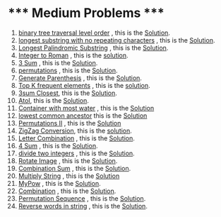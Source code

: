   # *** Medium Problems ***
  
  1. [binary tree traversal level order](https://leetcode.com/problems/binary-tree-level-order-traversal/submissions/)  , this is the [Solution](https://github.com/MasmoudiOmar/leet-code-solutions/blob/master/medium/binary%20tree%20traversal%20level%20order%201.cc).
  2. [longest substring with no repeating characters](https://leetcode.com/problems/longest-substring-without-repeating-characters) , this is the [Solution](https://github.com/MasmoudiOmar/leet-code-solutions/blob/master/medium/longest%20substring%20with%20no%20repeating%20chars.cc).
  3. [Longest Palindromic Substring](https://leetcode.com/problems/longest-palindromic-substring) , this is the [Solution](https://github.com/MasmoudiOmar/leet-code-solutions/blob/master/medium/Longest%20Palindromic%20substring.cc).
  4. [Integer to Roman](https://leetcode.com/problems/integer-to-roman) , this is the [solution](https://github.com/MasmoudiOmar/leet-code-solutions/blob/master/medium/Interger%20To%20Roman.cpp).
  5. [3 Sum](https://leetcode.com/problems/3sum/) , this is the [Solution](https://github.com/MasmoudiOmar/leet-code-solutions/blob/master/medium/3sum).
  6. [permutations](https://leetcode.com/problems/permutations/) , this is the [Solution](https://github.com/MasmoudiOmar/leet-code-solutions/blob/master/medium/Permutations.cc).
  7. [Generate Parenthesis](https://leetcode.com/problems/generate-parentheses/) , this is the [Solution](https://github.com/MasmoudiOmar/leet-code-solutions/blob/master/medium/Generate%20Parentheses.cc).
  8. [Top K frequent elements](https://leetcode.com/problems/top-k-frequent-elements) , this is the [solution](https://github.com/MasmoudiOmar/leet-code-solutions/blob/master/medium/Top%20k%20frequent%20elements.cc).
  9. [3sum Closest](https://leetcode.com/problems/3sum-closest/), this is the [Solution](https://github.com/MasmoudiOmar/leet-code-solutions/blob/master/medium/3sum%20Closest.cc).
  10. [AtoI](https://leetcode.com/problems/string-to-integer-atoi), this is the [Solution](https://github.com/MasmoudiOmar/leet-code-solutions/blob/master/medium/String%20To%20Integer%20ATOI.cc).
  11. [Container with most water](https://leetcode.com/problems/container-with-most-water) , this is the [Solution](https://github.com/MasmoudiOmar/leet-code-solutions/blob/master/medium/Container%20with%20most%20water.cc)
  12. [lowest common ancestor](https://leetcode.com/problems/lowest-common-ancestor-of-a-binary-search-tree) this is the [Solution](https://github.com/MasmoudiOmar/leet-code-solutions/blob/master/medium/lowest%20common%20ancestor.cc)
  13. [Permutations II](https://leetcode.com/problems/permutations-ii/) , this is the [Solution](https://github.com/MasmoudiOmar/leet-code-solutions/blob/master/medium/Permutations%20II.cc)
  14. [ZigZag Conversion](https://leetcode.com/problems/zigzag-conversion), this is the [solution](https://github.com/MasmoudiOmar/leet-code-solutions/blob/master/medium/ZigZag%20Conversion.cc).
  15. [Letter Combination](https://leetcode.com/problems/letter-combinations-of-a-phone-number/) , this is the [Solution](https://github.com/MasmoudiOmar/leet-code-solutions/blob/master/medium/Letter%20Combination.cc).
  16. [4 Sum](https://leetcode.com/problems/4sum) , this is the [Solution](https://github.com/MasmoudiOmar/leet-code-solutions/blob/master/medium/4sum.cc).
  17. [divide two integers](https://leetcode.com/problems/divide-two-integers) , this is the [Solution](https://github.com/MasmoudiOmar/leet-code-solutions/blob/master/medium/divide%20two%20integers.cc).
  18. [Rotate Image](https://leetcode.com/problems/rotate-image) , this is the [Solution](https://github.com/MasmoudiOmar/leet-code-solutions/blob/master/medium/Rotate%20Image.cc).
  19. [Combination Sum](https://leetcode.com/problems/combination-sum) , this is the [Solution](https://github.com/MasmoudiOmar/leet-code-solutions/blob/master/medium/Combination%20Sum.cc).
  21. [Multiply String](https://leetcode.com/problems/multiply-strings) , this is the [Solution](https://github.com/MasmoudiOmar/leet-code-solutions/blob/master/medium/Multiply%20String.cc)
  22. [MyPow](https://leetcode.com/problems/powx-n) , this is the [Solution](https://github.com/MasmoudiOmar/leet-code-solutions/blob/master/medium/myPow.cc).
  23. [Combination](https://leetcode.com/problems/combinations) , this is the [Solution](https://github.com/MasmoudiOmar/leet-code-solutions/blob/master/medium/Combination.cc).
  24. [Permutation Sequence](https://leetcode.com/problems/permutation-sequence) , this is the [Solution](https://github.com/MasmoudiOmar/leet-code-solutions/blob/master/medium/Permutation%20Sequence.cc).
  25. [Reverse words in string](https://leetcode.com/problems/reverse-words-in-a-string/) , this is the [Solution](https://github.com/MasmoudiOmar/leet-code-solutions/blob/master/medium/Reverse%20words%20in%20a%20string%20.cc).
